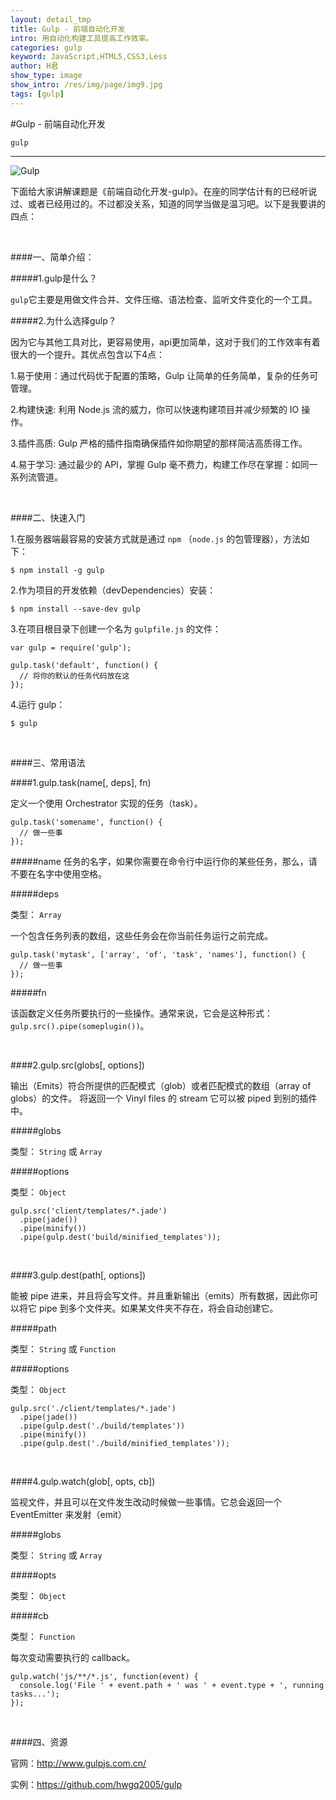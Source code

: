 ```yaml
---
layout: detail_tmp
title: Gulp - 前端自动化开发
intro: 用自动化构建工具提高工作效率。
categories: gulp
keyword: JavaScript,HTML5,CSS3,Less
author: H君
show_type: image
show_intro: /res/img/page/img9.jpg
tags: [gulp]
---
```



#Gulp - 前端自动化开发

`gulp`

--- 

![Gulp](../res/img/page/img9.jpg) 

下面给大家讲解课题是《前端自动化开发-gulp》。在座的同学估计有的已经听说过、或者已经用过的。不过都没关系，知道的同学当做是温习吧。以下是我要讲的四点：

<br />

####一、简单介绍：

#####1.gulp是什么？

`gulp`它主要是用做文件合并、文件压缩、语法检查、监听文件变化的一个工具。

#####2.为什么选择gulp？

因为它与其他工具对比，更容易使用，api更加简单，这对于我们的工作效率有着很大的一个提升。其优点包含以下4点：

1.易于使用：通过代码优于配置的策略，Gulp 让简单的任务简单，复杂的任务可管理。

2.构建快速: 利用 Node.js 流的威力，你可以快速构建项目并减少频繁的 IO 操作。

3.插件高质: Gulp 严格的插件指南确保插件如你期望的那样简洁高质得工作。

4.易于学习: 通过最少的 API，掌握 Gulp 毫不费力，构建工作尽在掌握：如同一系列流管道。


<br />

####二、快速入门

1.在服务器端最容易的安装方式就是通过 `npm` （`node.js` 的包管理器），方法如下：

	$ npm install -g gulp

2.作为项目的开发依赖（devDependencies）安装：

	$ npm install --save-dev gulp

3.在项目根目录下创建一个名为 `gulpfile.js` 的文件：
	
	var gulp = require('gulp');

	gulp.task('default', function() {
	  // 将你的默认的任务代码放在这
	});

4.运行 gulp：

	$ gulp

<br />

####三、常用语法　
	
####1.gulp.task(name[, deps], fn)

定义一个使用 Orchestrator 实现的任务（task）。
	
	gulp.task('somename', function() {
	  // 做一些事
	});

#####name
任务的名字，如果你需要在命令行中运行你的某些任务，那么，请不要在名字中使用空格。

#####deps

类型： `Array`

一个包含任务列表的数组，这些任务会在你当前任务运行之前完成。

	gulp.task('mytask', ['array', 'of', 'task', 'names'], function() {
	  // 做一些事
	});

#####fn

该函数定义任务所要执行的一些操作。通常来说，它会是这种形式：`gulp.src().pipe(someplugin())`。

<br />

####2.gulp.src(globs[, options])

输出（Emits）符合所提供的匹配模式（glob）或者匹配模式的数组（array of globs）的文件。 
将返回一个 Vinyl files 的 stream 它可以被 piped 到别的插件中。
	
#####globs

类型： `String` 或 `Array`

#####options

类型： `Object`

	gulp.src('client/templates/*.jade')
	  .pipe(jade())
	  .pipe(minify())
	  .pipe(gulp.dest('build/minified_templates'));

<br />

####3.gulp.dest(path[, options])

能被 pipe 进来，并且将会写文件。并且重新输出（emits）所有数据，因此你可以将它 pipe 到多个文件夹。如果某文件夹不存在，将会自动创建它。

#####path

类型： `String` 或 `Function`

#####options

类型： `Object`

	gulp.src('./client/templates/*.jade')
	  .pipe(jade())
	  .pipe(gulp.dest('./build/templates'))
	  .pipe(minify())
	  .pipe(gulp.dest('./build/minified_templates'));

<br />

####4.gulp.watch(glob[, opts, cb])


监视文件，并且可以在文件发生改动时候做一些事情。它总会返回一个 EventEmitter 来发射（emit）

#####globs

类型： `String` 或 `Array`

#####opts

类型： `Object`

#####cb

类型： `Function`

每次变动需要执行的 callback。

	gulp.watch('js/**/*.js', function(event) {
	  console.log('File ' + event.path + ' was ' + event.type + ', running tasks...');
	});

<br />

####四、资源

官网：http://www.gulpjs.com.cn/

实例：https://github.com/hwgq2005/gulp
